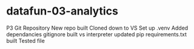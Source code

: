 # datafun-03-analytics
P3 Git Repository
New repo built 
Cloned down to VS 
Set up .venv 
Added dependancies 
gitignore built 
vs interpreter 
updated pip 
requirements.txt built 
Tested file